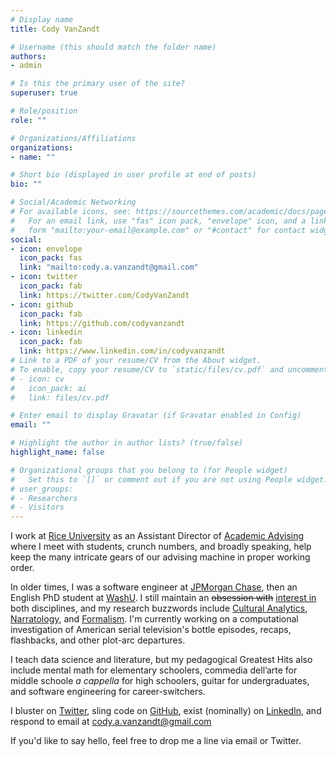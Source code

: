 ```yaml
---
# Display name
title: Cody VanZandt

# Username (this should match the folder name)
authors:
- admin

# Is this the primary user of the site?
superuser: true

# Role/position
role: ""

# Organizations/Affiliations
organizations:
- name: ""

# Short bio (displayed in user profile at end of posts)
bio: ""

# Social/Academic Networking
# For available icons, see: https://sourcethemes.com/academic/docs/page-builder/#icons
#   For an email link, use "fas" icon pack, "envelope" icon, and a link in the
#   form "mailto:your-email@example.com" or "#contact" for contact widget.
social:
- icon: envelope
  icon_pack: fas
  link: "mailto:cody.a.vanzandt@gmail.com"
- icon: twitter
  icon_pack: fab
  link: https://twitter.com/CodyVanZandt
- icon: github
  icon_pack: fab
  link: https://github.com/codyvanzandt
- icon: linkedin
  icon_pack: fab
  link: https://www.linkedin.com/in/codyvanzandt
# Link to a PDF of your resume/CV from the About widget.
# To enable, copy your resume/CV to `static/files/cv.pdf` and uncomment the lines below.
# - icon: cv
#   icon_pack: ai
#   link: files/cv.pdf

# Enter email to display Gravatar (if Gravatar enabled in Config)
email: ""

# Highlight the author in author lists? (true/false)
highlight_name: false

# Organizational groups that you belong to (for People widget)
#   Set this to `[]` or comment out if you are not using People widget.
# user_groups:
# - Researchers
# - Visitors
---
```


I work at [Rice University](https://rice.edu) as an Assistant Director of [Academic Advising](https://oaa.rice.edu) where I meet with students, crunch numbers, and broadly speaking, help keep the many intricate gears of our advising machine in proper working order.

In older times, I was a software engineer at [JPMorgan Chase](https://www.jpmorganchase.com/), then an English PhD student at [WashU](https://wustl.edu/). I still maintain an ~~obsession with~~ <ins>interest in</ins> both disciplines, and my research buzzwords include [Cultural Analytics](https://culturalanalytics.org/), [Narratology](https://projectnarrative.osu.edu/about/what-is-narrative-theory), and [Formalism](https://www.newworldencyclopedia.org/entry/formalism). I'm currently working on a computational investigation of American serial television's bottle episodes, recaps, flashbacks, and other plot-arc departures.

I teach data science and literature, but my pedagogical Greatest Hits also include mental math for elementary schoolers, commedia dell’arte for middle schoole *a cappella* for high schoolers, guitar for undergraduates, and software engineering for career-switchers. 

I bluster on [Twitter](https://twitter.com/CodyVanZandt), sling code on [GitHub](https://github.com/Codyvanzandt), exist (nominally) on [LinkedIn](https://www.linkedin.com/in/codyvanzandt), and respond to email at cody.a.vanzandt@gmail.com

If you'd like to say hello, feel free to drop me a line via email or Twitter.
